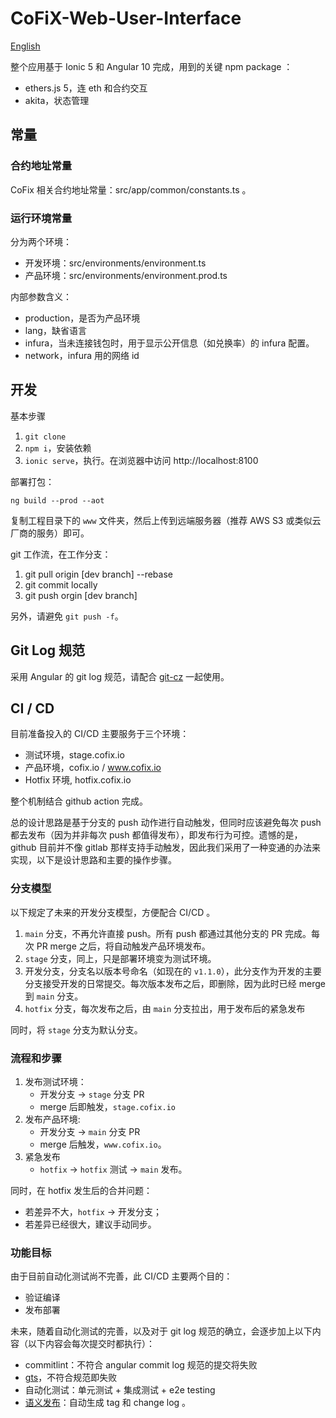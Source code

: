 # CoFiX-Web-User-Interface

[English](./README.en.md)

整个应用基于 Ionic 5 和 Angular 10 完成，用到的关键 npm package ：

- ethers.js 5，连 eth 和合约交互
- akita，状态管理

## 常量

### 合约地址常量

CoFix 相关合约地址常量：src/app/common/constants.ts 。

### 运行环境常量

分为两个环境：

- 开发环境：src/environments/environment.ts
- 产品环境：src/environments/environment.prod.ts

内部参数含义：

- production，是否为产品环境
- lang，缺省语言
- infura，当未连接钱包时，用于显示公开信息（如兑换率）的 infura 配置。
- network，infura 用的网络 id

## 开发

基本步骤

1. `git clone`
1. `npm i`，安装依赖
1. `ionic serve`，执行。在浏览器中访问 http://localhost:8100

部署打包：

`ng build --prod --aot`

复制工程目录下的 `www` 文件夹，然后上传到远端服务器（推荐 AWS S3 或类似云厂商的服务）即可。

git 工作流，在工作分支：

1. git pull origin \[dev branch\] --rebase
1. git commit locally
1. git push orgin \[dev branch\]

另外，请避免 `git push -f`。

## Git Log 规范

采用 Angular 的 git log 规范，请配合 [git-cz](https://www.npmjs.com/package/git-cz) 一起使用。

## CI / CD

目前准备投入的 CI/CD 主要服务于三个环境：

- 测试环境，stage.cofix.io
- 产品环境，cofix.io / www.cofix.io
- Hotfix 环境, hotfix.cofix.io

整个机制结合 github action 完成。

总的设计思路是基于分支的 push 动作进行自动触发，但同时应该避免每次 push 都去发布（因为并非每次 push 都值得发布），即发布行为可控。遗憾的是，github 目前并不像 gitlab 那样支持手动触发，因此我们采用了一种变通的办法来实现，以下是设计思路和主要的操作步骤。

### 分支模型

以下规定了未来的开发分支模型，方便配合 CI/CD 。

1. `main` 分支，不再允许直接 push。所有 push 都通过其他分支的 PR 完成。每次 PR merge 之后，将自动触发产品环境发布。
1. `stage` 分支，同上，只是部署环境变为测试环境。
1. 开发分支，分支名以版本号命名（如现在的 `v1.1.0`），此分支作为开发的主要分支接受开发的日常提交。每次版本发布之后，即删除，因为此时已经 merge 到 `main` 分支。
1. `hotfix` 分支，每次发布之后，由 `main` 分支拉出，用于发布后的紧急发布

同时，将 `stage` 分支为默认分支。

### 流程和步骤

1. 发布测试环境：
   - 开发分支 -> `stage` 分支 PR
   - merge 后即触发，`stage.cofix.io`
1. 发布产品环境:
   - 开发分支 -> `main` 分支 PR
   - merge 后触发，`www.cofix.io`。
1. 紧急发布
   - `hotfix` -> `hotfix` 测试 -> `main` 发布。

同时，在 hotfix 发生后的合并问题：

- 若差异不大，`hotfix` -> 开发分支；
- 若差异已经很大，建议手动同步。

### 功能目标

由于目前自动化测试尚不完善，此 CI/CD 主要两个目的：

- 验证编译
- 发布部署

未来，随着自动化测试的完善，以及对于 git log 规范的确立，会逐步加上以下内容（以下内容会每次提交时都执行）：

- commitlint：不符合 angular commit log 规范的提交将失败
- [gts](https://github.com/google/gts)，不符合规范即失败
- 自动化测试：单元测试 + 集成测试 + e2e testing
- [语义发布](https://semantic-release.gitbook.io/semantic-release/)：自动生成 tag 和 change log 。
